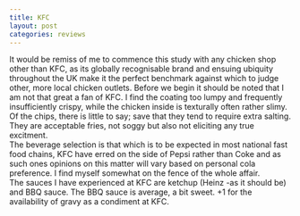 ```yaml
---
title: KFC
layout: post
categories: reviews
---
```


<p>It would be remiss of me to commence this study with any chicken shop other than KFC, as its globally recognisable brand and ensuing ubiquity throughout the UK make it the perfect benchmark against which to judge other, more local chicken outlets. Before we begin it should be noted that I am not that great a fan of KFC. I find the coating too lumpy and frequently insufficiently crispy, while the chicken inside is texturally often rather slimy. 
<br>
Of the chips, there is little to say; save that they tend to require extra salting. They are acceptable fries, not soggy but also not eliciting any true excitment. 
<br>
The beverage selection is that which is to be expected in most national fast food chains, KFC have erred on the side of Pepsi rather than Coke and as such ones opinions on this matter will vary based on personal cola preference. I find myself somewhat on the fence of the whole affair. 
<br>
The sauces I have experienced at KFC are ketchup (Heinz -as it should be) and BBQ sauce. The BBQ sauce is average, a bit sweet. +1 for the availability of gravy as a condiment at KFC. </p>